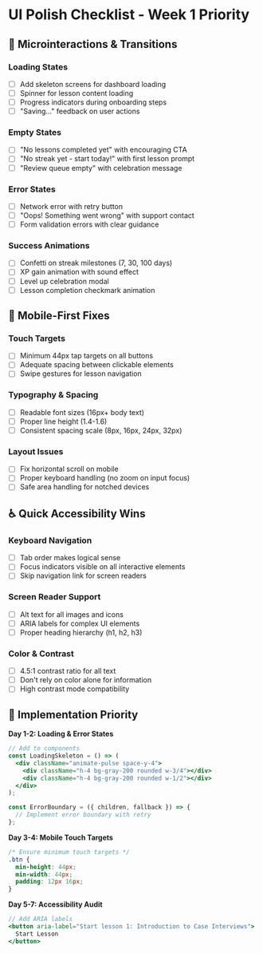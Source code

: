 # UI Polish Checklist - Week 1 Priority

## 🎨 **Microinteractions & Transitions**

### Loading States
- [ ] Add skeleton screens for dashboard loading
- [ ] Spinner for lesson content loading
- [ ] Progress indicators during onboarding steps
- [ ] "Saving..." feedback on user actions

### Empty States
- [ ] "No lessons completed yet" with encouraging CTA
- [ ] "No streak yet - start today!" with first lesson prompt
- [ ] "Review queue empty" with celebration message

### Error States
- [ ] Network error with retry button
- [ ] "Oops! Something went wrong" with support contact
- [ ] Form validation errors with clear guidance

### Success Animations
- [ ] Confetti on streak milestones (7, 30, 100 days)
- [ ] XP gain animation with sound effect
- [ ] Level up celebration modal
- [ ] Lesson completion checkmark animation

## 📱 **Mobile-First Fixes**

### Touch Targets
- [ ] Minimum 44px tap targets on all buttons
- [ ] Adequate spacing between clickable elements
- [ ] Swipe gestures for lesson navigation

### Typography & Spacing
- [ ] Readable font sizes (16px+ body text)
- [ ] Proper line height (1.4-1.6)
- [ ] Consistent spacing scale (8px, 16px, 24px, 32px)

### Layout Issues
- [ ] Fix horizontal scroll on mobile
- [ ] Proper keyboard handling (no zoom on input focus)
- [ ] Safe area handling for notched devices

## ♿ **Quick Accessibility Wins**

### Keyboard Navigation
- [ ] Tab order makes logical sense
- [ ] Focus indicators visible on all interactive elements
- [ ] Skip navigation link for screen readers

### Screen Reader Support
- [ ] Alt text for all images and icons
- [ ] ARIA labels for complex UI elements
- [ ] Proper heading hierarchy (h1, h2, h3)

### Color & Contrast
- [ ] 4.5:1 contrast ratio for all text
- [ ] Don't rely on color alone for information
- [ ] High contrast mode compatibility

## 🔧 **Implementation Priority**

**Day 1-2: Loading & Error States**
```jsx
// Add to components
const LoadingSkeleton = () => (
  <div className="animate-pulse space-y-4">
    <div className="h-4 bg-gray-200 rounded w-3/4"></div>
    <div className="h-4 bg-gray-200 rounded w-1/2"></div>
  </div>
);

const ErrorBoundary = ({ children, fallback }) => {
  // Implement error boundary with retry
};
```

**Day 3-4: Mobile Touch Targets**
```css
/* Ensure minimum touch targets */
.btn {
  min-height: 44px;
  min-width: 44px;
  padding: 12px 16px;
}
```

**Day 5-7: Accessibility Audit**
```jsx
// Add ARIA labels
<button aria-label="Start lesson 1: Introduction to Case Interviews">
  Start Lesson
</button>
```
